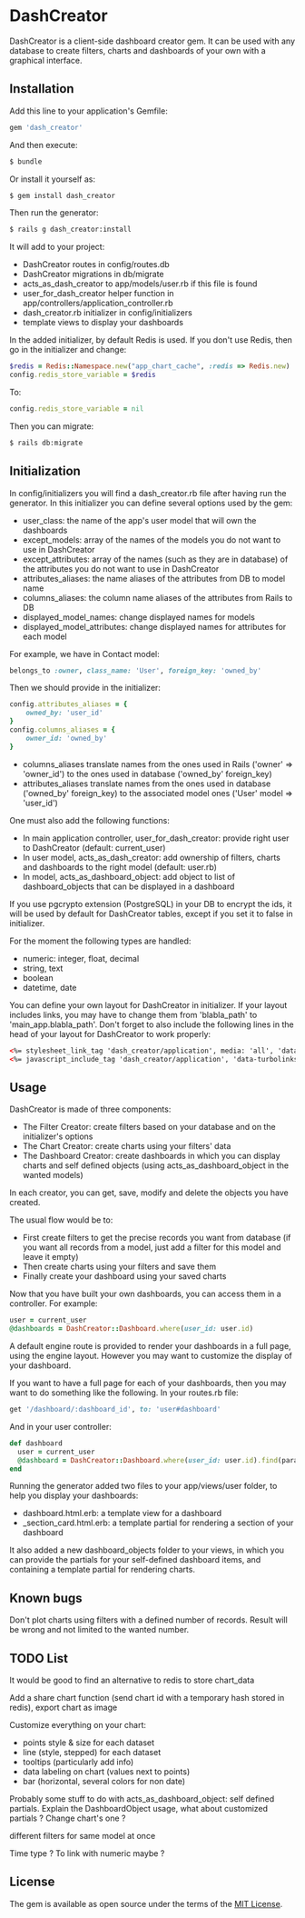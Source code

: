# DashCreator
DashCreator is a client-side dashboard creator gem.
It can be used with any database to create filters, charts and dashboards of your own with a graphical interface.

## Installation
Add this line to your application's Gemfile:

```ruby
gem 'dash_creator'
```

And then execute:
```bash
$ bundle
```

Or install it yourself as:
```bash
$ gem install dash_creator
```

Then run the generator:
```bash
$ rails g dash_creator:install
```
It will add to your project:
  - DashCreator routes in config/routes.db
  - DashCreator migrations in db/migrate
  - acts_as_dash_creator to app/models/user.rb if this file is found
  - user_for_dash_creator helper function in app/controllers/application_controller.rb
  - dash_creator.rb initializer in config/initializers
  - template views to display your dashboards
  
In the added initializer, by default Redis is used.
If you don't use Redis, then go in the initializer and change:
```ruby
$redis = Redis::Namespace.new("app_chart_cache", :redis => Redis.new)
config.redis_store_variable = $redis
```

To:
```ruby
config.redis_store_variable = nil
```

Then you can migrate:
```bash
$ rails db:migrate
```

## Initialization

In config/initializers you will find a dash_creator.rb file after having run the generator.
In this initializer you can define several options used by the gem:
  - user_class: the name of the app's user model that will own the dashboards
  - except_models: array of the names of the models you do not want to use in DashCreator
  - except_attributes: array of the names (such as they are in database) of the attributes you do not want to use in DashCreator
  - attributes_aliases: the name aliases of the attributes from DB to model name
  - columns_aliases: the column name aliases of the attributes from Rails to DB
  - displayed_model_names: change displayed names for models
  - displayed_model_attributes: change displayed names for attributes for each model
  
For example, we have in Contact model:
```ruby
belongs_to :owner, class_name: 'User', foreign_key: 'owned_by'
```

Then we should provide in the initializer:
```ruby
config.attributes_aliases = {
    owned_by: 'user_id'
}
config.columns_aliases = {
    owner_id: 'owned_by'
}
```
- columns_aliases translate names from the ones used in Rails ('owner' => 'owner_id') to the ones used in database ('owned_by' foreign_key)
- attributes_aliases translate names from the ones used in database ('owned_by' foreign_key) to the associated model ones ('User' model => 'user_id')

One must also add the following functions:
  - In main application controller, user_for_dash_creator: provide right user to DashCreator (default: current_user)
  - In user model, acts_as_dash_creator: add ownership of filters, charts and dashboards to the right model (default: user.rb)
  - In model, acts_as_dashboard_object: add object to list of dashboard_objects that can be displayed in a dashboard

If you use pgcrypto extension (PostgreSQL) in your DB to encrypt the ids, it will be used by default for DashCreator tables, except if you set it to false in initializer.

For the moment the following types are handled:
- numeric: integer, float, decimal
- string, text
- boolean
- datetime, date

You can define your own layout for DashCreator in initializer.
If your layout includes links, you may have to change them from 'blabla_path' to 'main_app.blabla_path'.
Don't forget to also include the following lines in the head of your layout for DashCreator to work properly:
```html
<%= stylesheet_link_tag 'dash_creator/application', media: 'all', 'data-turbolinks-track': 'reload' %>
<%= javascript_include_tag 'dash_creator/application', 'data-turbolinks-track': 'reload' %>
```

## Usage

DashCreator is made of three components:
- The Filter Creator: create filters based on your database and on the initializer's options
- The Chart Creator: create charts using your filters' data
- The Dashboard Creator: create dashboards in which you can display charts and self defined objects (using acts_as_dashboard_object in the wanted models)

In each creator, you can get, save, modify and delete the objects you have created.

The usual flow would be to:
- First create filters to get the precise records you want from database (if you want all records from a model, just add a filter for this model and leave it empty)
- Then create charts using your filters and save them
- Finally create your dashboard using your saved charts

Now that you have built your own dashboards, you can access them in a controller. For example:
```ruby
user = current_user
@dashboards = DashCreator::Dashboard.where(user_id: user.id)
```
A default engine route is provided to render your dashboards in a full page, using the engine layout.
However you may want to customize the display of your dashboard.

If you want to have a full page for each of your dashboards, then you may want to do something like the following.
In your routes.rb file:
```ruby
get '/dashboard/:dashboard_id', to: 'user#dashboard'
```
And in your user controller:
```ruby
def dashboard
  user = current_user
  @dashboard = DashCreator::Dashboard.where(user_id: user.id).find(params[:dashboard_id])
end
```
Running the generator added two files to your app/views/user folder, to help you display your dashboards:
- dashboard.html.erb: a template view for a dashboard
- _section_card.html.erb: a template partial for rendering a section of your dashboard

It also added a new dashboard_objects folder to your views, in which you can provide the partials for your self-defined dashboard items, and containing a template partial for rendering charts.

## Known bugs
Don't plot charts using filters with a defined number of records.
Result will be wrong and not limited to the wanted number.

## TODO List
It would be good to find an alternative to redis to store chart_data

Add a share chart function (send chart id with a temporary hash stored in redis), export chart as image

Customize everything on your chart:
- points style & size for each dataset
- line (style, stepped) for each dataset
- tooltips (particularly add info)
- data labeling on chart (values next to points)
- bar (horizontal, several colors for non date)

Probably some stuff to do with acts_as_dashboard_object: self defined partials.
Explain the DashboardObject usage, what about customized partials ? Change chart's one ?

different filters for same model at once

Time type ? To link with numeric maybe ?

## License
The gem is available as open source under the terms of the [MIT License](http://opensource.org/licenses/MIT).